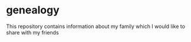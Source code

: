 # genealogy
This repository contains information about my family which I would like to share with my friends

